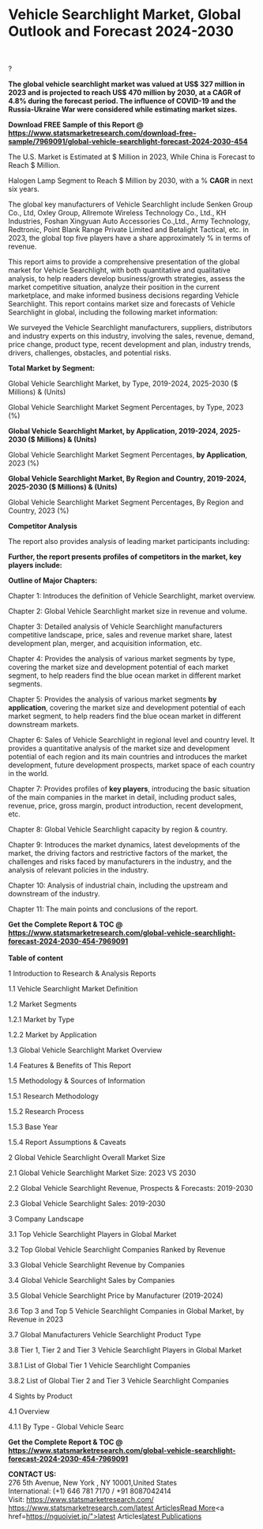 <h1>Vehicle Searchlight Market, Global Outlook and Forecast 2024-2030</h1><br/><p>? </p><p><meta charset="utf-8"></p><p dir="ltr"><b id="docs-internal-guid-3f97bf15-7fff-2f63-63d2-767f00ce4e90">The global vehicle searchlight market was valued at US$ 327 million in 2023 and is projected to reach US$ 470 million by 2030, at a <strong>CAGR</strong> of 4.8% during the forecast period. The influence of COVID-19 and the Russia-Ukraine War were considered while estimating market sizes.</b></p><p><strong>Download FREE Sample of this Report @ <a href="https://www.statsmarketresearch.com/download-free-sample/7969091/global-vehicle-searchlight-forecast-2024-2030-454">https://www.statsmarketresearch.com/download-free-sample/7969091/global-vehicle-searchlight-forecast-2024-2030-454</a></strong></p><p>The U.S. Market is Estimated at $ Million in 2023, While China is Forecast to Reach $ Million.</p><p>Halogen Lamp Segment to Reach $ Million by 2030, with a % <strong>CAGR</strong> in next six years.</p><p>The global key manufacturers of Vehicle Searchlight include Senken Group Co., Ltd, Oxley Group, Allremote Wireless Technology Co., Ltd., KH Industries, Foshan Xingyuan Auto Accessories Co.,Ltd., Army Technology, Redtronic, Point Blank Range Private Limited and Betalight Tactical, etc. in 2023, the global top five players have a share approximately % in terms of revenue.</p><p>This report aims to provide a comprehensive presentation of the global market for Vehicle Searchlight, with both quantitative and qualitative analysis, to help readers develop business/growth strategies, assess the market competitive situation, analyze their position in the current marketplace, and make informed business decisions regarding Vehicle Searchlight. This report contains market size and forecasts of Vehicle Searchlight in global, including the following market information:</p><p>We surveyed the Vehicle Searchlight manufacturers, suppliers, distributors and industry experts on this industry, involving the sales, revenue, demand, price change, product type, recent development and plan, industry trends, drivers, challenges, obstacles, and potential risks.</p><p><strong>Total Market by Segment:</strong></p><p>Global Vehicle Searchlight Market, by Type, 2019-2024, 2025-2030 ($ Millions) & (Units)</p><p>Global Vehicle Searchlight Market Segment Percentages, by Type, 2023 (%)</p><p><strong>Global Vehicle Searchlight Market, <strong>by Application</strong>, 2019-2024, 2025-2030 ($ Millions) & (Units)</strong></p><p>Global Vehicle Searchlight Market Segment Percentages, <strong>by Application</strong>, 2023 (%)</p><p><strong>Global Vehicle Searchlight Market, By Region and Country, 2019-2024, 2025-2030 ($ Millions) & (Units)</strong></p><p>Global Vehicle Searchlight Market Segment Percentages, By Region and Country, 2023 (%)</p><p><strong>Competitor Analysis</strong></p><p>The report also provides analysis of leading market participants including:</p><p><strong>Further, the report presents profiles of competitors in the market, <strong>key players</strong> include:</strong></p><p><strong>Outline of Major Chapters:</strong></p><p>Chapter 1: Introduces the definition of Vehicle Searchlight, market overview.</p><p>Chapter 2: Global Vehicle Searchlight market size in revenue and volume.</p><p>Chapter 3: Detailed analysis of Vehicle Searchlight manufacturers competitive landscape, price, sales and revenue market share, latest development plan, merger, and acquisition information, etc.</p><p>Chapter 4: Provides the analysis of various market segments by type, covering the market size and development potential of each market segment, to help readers find the blue ocean market in different market segments.</p><p>Chapter 5: Provides the analysis of various market segments <strong>by application</strong>, covering the market size and development potential of each market segment, to help readers find the blue ocean market in different downstream markets.</p><p>Chapter 6: Sales of Vehicle Searchlight in regional level and country level. It provides a quantitative analysis of the market size and development potential of each region and its main countries and introduces the market development, future development prospects, market space of each country in the world.</p><p>Chapter 7: Provides profiles of <strong>key players</strong>, introducing the basic situation of the main companies in the market in detail, including product sales, revenue, price, gross margin, product introduction, recent development, etc.</p><p>Chapter 8: Global Vehicle Searchlight capacity by region & country.</p><p>Chapter 9: Introduces the market dynamics, latest developments of the market, the driving factors and restrictive factors of the market, the challenges and risks faced by manufacturers in the industry, and the analysis of relevant policies in the industry.</p><p>Chapter 10: Analysis of industrial chain, including the upstream and downstream of the industry.</p><p>Chapter 11: The main points and conclusions of the report.</p><div><b>Get the Complete Report & TOC @ <a href="https://www.statsmarketresearch.com/global-vehicle-searchlight-forecast-2024-2030-454-7969091">https://www.statsmarketresearch.com/global-vehicle-searchlight-forecast-2024-2030-454-7969091</a></b></div><br><b>Table of content</b><p>1 Introduction to Research & Analysis Reports<br />
 
  1.1 Vehicle Searchlight Market Definition<br />
 
  1.2 Market Segments<br />
 
  1.2.1 Market by Type<br />
 
  1.2.2 Market by Application<br />
 
  1.3 Global Vehicle Searchlight Market Overview<br />
 
  1.4 Features & Benefits of This Report<br />
 
  1.5 Methodology & Sources of Information<br />
 
  1.5.1 Research Methodology<br />
 
  1.5.2 Research Process<br />
 
  1.5.3 Base Year<br />
 
  1.5.4 Report Assumptions & Caveats<br />
 
 2 Global Vehicle Searchlight Overall Market Size<br />
 
  2.1 Global Vehicle Searchlight Market Size: 2023 VS 2030<br />
 
  2.2 Global Vehicle Searchlight Revenue, Prospects & Forecasts: 2019-2030<br />
 
  2.3 Global Vehicle Searchlight Sales: 2019-2030<br />
 
 3 Company Landscape<br />
 
  3.1 Top Vehicle Searchlight Players in Global Market<br />
 
  3.2 Top Global Vehicle Searchlight Companies Ranked by Revenue<br />
 
  3.3 Global Vehicle Searchlight Revenue by Companies<br />
 
  3.4 Global Vehicle Searchlight Sales by Companies<br />
 
  3.5 Global Vehicle Searchlight Price by Manufacturer (2019-2024)<br />
 
  3.6 Top 3 and Top 5 Vehicle Searchlight Companies in Global Market, by Revenue in 2023<br />
 
  3.7 Global Manufacturers Vehicle Searchlight Product Type<br />
 
  3.8 Tier 1, Tier 2 and Tier 3 Vehicle Searchlight Players in Global Market<br />
 
  3.8.1 List of Global Tier 1 Vehicle Searchlight Companies<br />
 
  3.8.2 List of Global Tier 2 and Tier 3 Vehicle Searchlight Companies<br />
 
 4 Sights by Product<br />
 
  4.1 Overview<br />
 
  4.1.1 By Type - Global Vehicle Searc<br><div><b>Get the Complete Report & TOC @ <a href="https://www.statsmarketresearch.com/global-vehicle-searchlight-forecast-2024-2030-454-7969091">https://www.statsmarketresearch.com/global-vehicle-searchlight-forecast-2024-2030-454-7969091</a></b></div></p> <b>CONTACT US:</b><br>276 5th Avenue, New York , NY 10001,United States<br>International: (+1) 646 781 7170 / +91 8087042414<br>Visit: <a href="https://www.statsmarketresearch.com/">https://www.statsmarketresearch.com/</a><br><a href="https://gyeongbokgung.com">https://www.statsmarketresearch.com/</a><a href="https://hallyeomaritime.com">latest Articles</a><a href="https://jingwansa.com">Read More</a><a href=https://nguoiviet.jp/">latest Articles</a><a href="https://www.intelmarketresearch.com/">latest Publications</a>